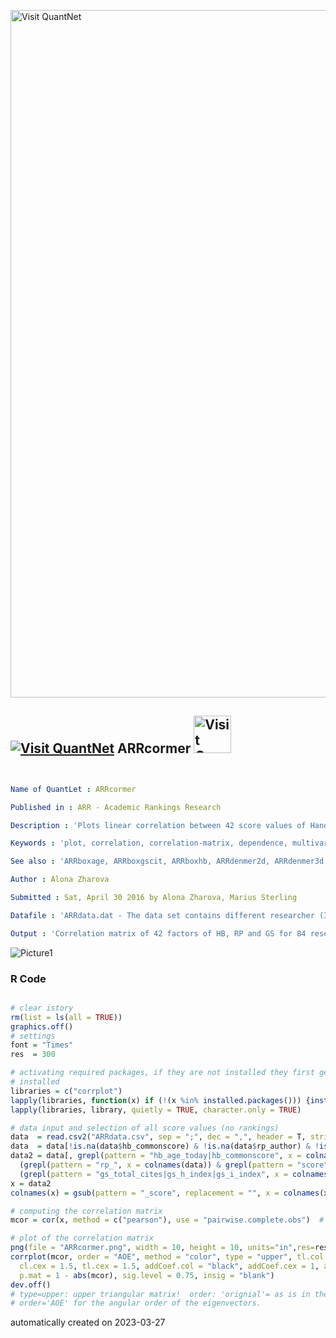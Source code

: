 [<img src="https://github.com/QuantLet/Styleguide-and-FAQ/blob/master/pictures/banner.png" width="1100" alt="Visit QuantNet">](http://quantlet.de/)

## [<img src="https://github.com/QuantLet/Styleguide-and-FAQ/blob/master/pictures/qloqo.png" alt="Visit QuantNet">](http://quantlet.de/) **ARRcormer** [<img src="https://github.com/QuantLet/Styleguide-and-FAQ/blob/master/pictures/QN2.png" width="60" alt="Visit QuantNet 2.0">](http://quantlet.de/)

```yaml


Name of QuantLet : ARRcormer

Published in : ARR - Academic Rankings Research

Description : 'Plots linear correlation between 42 score values of Handelsblatt (HB), RePEc (RP) and Google Scholar (GS) rankings in an upper triangular matrix. The values are clustered.'

Keywords : 'plot, correlation, correlation-matrix, dependence, multivariate, multivariate analysis, visualization, data visualization, analysis, descriptive-methods, descriptive, graphical representation, dependence'

See also : 'ARRboxage, ARRboxgscit, ARRboxhb, ARRdenmer2d, ARRdenmer3d, ARRhexage, ARRhexcit, ARRhexhin, ARRhismer, ARRmosage, ARRmosagegr, ARRmossub, ARRpcpgscit, ARRpcphb, ARRpcpmer, ARRpcprp, ARRqrqqhb, ARRscaage, ARRscamer'

Author : Alona Zharova

Submitted : Sat, April 30 2016 by Alona Zharova, Marius Sterling

Datafile : 'ARRdata.dat - The data set contains different researcher (3218 rows) of either RePEc (77 columns), Handelsblatt (48 columns) ranking or both and their Google Scholar data (16 columns) as well as age and subject fields (2 columns)'

Output : 'Correlation matrix of 42 factors of HB, RP and GS for 84 researchers in December 2015. The color depicts the strength of correlation: from positive (blue) to negative (red).'

```

![Picture1](ARRcormer.png)

### R Code
```r

# clear istory
rm(list = ls(all = TRUE))
graphics.off()
# settings
font = "Times"
res  = 300

# activating required packages, if they are not installed they first get
# installed
libraries = c("corrplot")
lapply(libraries, function(x) if (!(x %in% installed.packages())) {install.packages(x)})
lapply(libraries, library, quietly = TRUE, character.only = TRUE)

# data input and selection of all score values (no rankings)
data  = read.csv2("ARRdata.csv", sep = ";", dec = ",", header = T, stringsAsFactors = FALSE)
data  = data[!is.na(data$hb_commonscore) & !is.na(data$rp_author) & !is.na(data$gs_author),]
data2 = data[, grepl(pattern = "hb_age_today|hb_commonscore", x = colnames(data)) | 
  (grepl(pattern = "rp_", x = colnames(data)) & grepl(pattern = "score", x = colnames(data))) | 
  (grepl(pattern = "gs_total_cites|gs_h_index|gs_i_index", x = colnames(data)))]
x = data2
colnames(x) = gsub(pattern = "_score", replacement = "", x = colnames(x))

# computing the correlation matrix
mcor = cor(x, method = c("pearson"), use = "pairwise.complete.obs")  # 'pearson', 'kendall', 'spearman'

# plot of the correlation matrix
png(file = "ARRcormer.png", width = 10, height = 10, units="in",res=res, family = font, pointsize = 7)
corrplot(mcor, order = "AOE", method = "color", type = "upper", tl.col = "black", 
  cl.cex = 1.5, tl.cex = 1.5, addCoef.col = "black", addCoef.cex = 1, addCoefasPercent = TRUE, 
  p.mat = 1 - abs(mcor), sig.level = 0.75, insig = "blank")
dev.off()
# type=upper: upper triangular matrix!  order: 'orignial'= as is in the matrix,
# order='AOE' for the angular order of the eigenvectors. 

```

automatically created on 2023-03-27